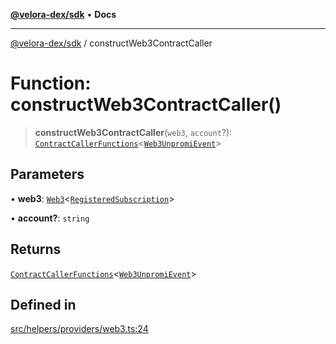[**@velora-dex/sdk**](../README.md) • **Docs**

***

[@velora-dex/sdk](../globals.md) / constructWeb3ContractCaller

# Function: constructWeb3ContractCaller()

> **constructWeb3ContractCaller**(`web3`, `account`?): [`ContractCallerFunctions`](../interfaces/ContractCallerFunctions.md)\<[`Web3UnpromiEvent`](../type-aliases/Web3UnpromiEvent.md)\>

## Parameters

• **web3**: [`Web3`](../-internal-/classes/Web3.md)\<[`RegisteredSubscription`](../-internal-/type-aliases/RegisteredSubscription.md)\>

• **account?**: `string`

## Returns

[`ContractCallerFunctions`](../interfaces/ContractCallerFunctions.md)\<[`Web3UnpromiEvent`](../type-aliases/Web3UnpromiEvent.md)\>

## Defined in

[src/helpers/providers/web3.ts:24](https://github.com/paraswap/paraswap-sdk/blob/master/src/helpers/providers/web3.ts#L24)
